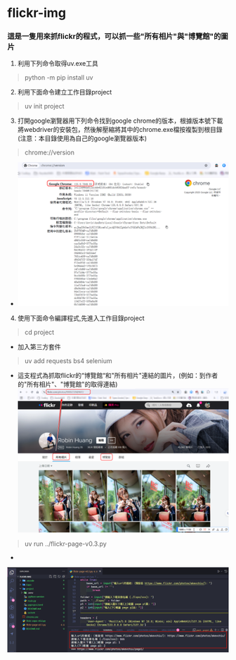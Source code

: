 # flickr-img
### 這是一隻用來抓flickr的程式，可以抓一些"所有相片"與"博覽館"的圖片

1. 利用下列命令取得uv.exe工具
> python -m pip install uv
2. 利用下面命令建立工作目錄project
> uv init project
3. 打開google瀏覽器用下列命令找到google chrome的版本，根據版本號下載將webdriver的安裝包，然後解壓縮將其中的chrome.exe檔按複製到根目錄 (注意：本目錄使用為自己的google瀏覽器版本)
> chrome://version
- ![](images/google-version.png)
4. 使用下面命令編譯程式,先進入工作目錄project
> cd project
- 加入第三方套件
> uv add requests bs4 selenium
- 這支程式為抓取flickr的“博覽館“和"所有相片"連結的圖片，(例如：到作者的"所有相片"、"博覽館"的取得連結) ![](images/flickr003.png)
> uv run ../flickr-page-v0.3.py
-
![](images/flickr-doc001.png)

  

